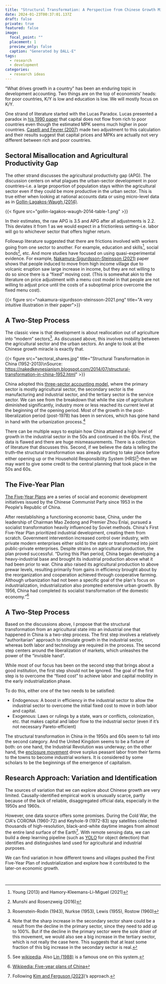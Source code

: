 ```yaml
---
title: "Structural Transformation: A Perspective from Chinese Growth Miracle"
date: 2024-01-23T00:37:01.137Z
draft: false
private: true
featured: false
image:
  focal_point: ""
  placement: 1
  preview_only: false
  caption: "Generated by DALL·E"
tags:
  - research
  - development
categories:
  - research ideas
---
```


“What drives growth in a country” has been an enduring topic in development accounting. Two things are on the top of economists’ heads: for poor countries, K/Y is low and education is low. We will mostly focus on K/Y. 

One strand of literature started with the Lucas Paradox. Lucas presented a paradox in [his 1990 paper](https://www.jstor.org/stable/2006549) that capital does not flow from rich to poor countries even though the estimated MPK seems much higher in poor countries. [Caselli and Feyrer (2007)](https://personal.lse.ac.uk/casellif/papers/mpk.pdf) made two adjustment to this calculation and their results suggest that capital prices and MPKs are actually not very different between rich and poor countries. 

## Sectoral Misallocation and Agricultural Productivity Gap

The other strand discusses the agricultural productivity gap (APG). The discussion centers on what plagues the urban-sector development in poor countries–i.e. a large proportion of population stays within the agricultural sector even if they could be more productive in the urban sector. This is true either when looking at national accounts data or using micro-level data as in [Gollin-Lagakos-Waugh (2014)](https://www.nber.org/papers/w19628). 


{{< figure src="gollin-lagakos-waugh-2014-table-1.png" >}}

In their estimates, the raw APG is 3.5 and APG after all adjustments is 2.2. This deviates it from 1 as we would expect in a frictionless setting–i.e. labor will go to whichever sector that offers higher return. 

Followup literature suggested that there are frictions involved with workers going from one sector to another. For example, education and skills[^1], social bonds[^2], etc. And more studies have focused on using quasi-experimental evidence. For example, [Nakamura-Sigurdsson-Steinsson (2021)](https://eml.berkeley.edu/~enakamura/papers/giftofmoving.pdf) paper shows that people induced to move from high income village due to volcanic eruption saw large increase in income, but they are not willing to do so since there is a “fixed” moving cost. (This is somewhat akin to the literature on price adjustment with a menu cost model in that people are not willing to adjust price until the costs of a suboptimal price overcome the fixed menu cost).

[^1]: Young (2013) and Hamory-Kleemans-Li-Miguel (2021)
[^2]: Munshi and Rosenzweig (2016)




{{< figure src="nakamura-sigurdsson-steinsson-2021.png" title="A very intuitive illustration in their paper">}} 

## A Two-Step Process

The classic view is that development is about reallocation out of agriculture into “modern” sectors[^3]. As discussed above, this involves mobility between the agricultural sector and the urban sectors. An angle to look at the Chinese growth miracle is exactly that. 

[^3]: Rosenstein-Rodin (1943), Nurkse (1953), Lewis (1955), Rostow (1960)


{{< figure src="sectoral_shares.jpg" title="Structural Transformation in China (1952-2013)\nSource: https://nakedkeynesianism.blogspot.com/2014/07/structural-transformation-in-china-1952.html" >}}

China adopted this [three-sector accounting model](https://en.wikipedia.org/wiki/Three-sector_model), where the primary sector is mostly agricultural sector, the secondary sector is the manufacturing and industrial sector, and the tertiary sector is the service sector. We can see from the breakdown that while the size of agriculture diminished significantly, industry more or less reached its current level at the beginning of the opening period. Most of the growth in the post-liberalization period (post-1978) has been in services, which has gone hand in hand with the urbanization process.[^4]

[^4]: Note that the sharp increase in the secondary sector share could be a result from the decline in the primary sector, since they need to add up to 100%. But if the decline in the primary sector were the sole driver of this movement, we would also see a big increase in the tertiary sector, which is not really the case here. This suggests that at least some fraction of this big increase in the secondary sector is real. 

There can be multiple ways to explain how China attained a high level of growth in the industrial sector in the 50s and continued in the 60s. First, the data is flawed and there are huge mismeasurements. There is a collection of literature that discusses this. Second, if we believe the data is telling the truth–the structural transformation was already starting to take place before either opening up or the Household Responsibility System (HRS)[^5]–then we may want to give some credit to the central planning that took place in the 50s and 60s. 

[^5]: See [wikipedia](). Also [Lin (1988)](https://www.jstor.org/stable/1566543) is a famous one on this system.  

## The Five-Year Plan

[The Five-Year Plans](https://en.wikipedia.org/wiki/Five-year_plans_of_China) are a series of social and economic development initiatives issued by the Chinese Communist Party since 1953 in the People's Republic of China.

After reestablishing a functioning economic base, China, under the leadership of Chairman Mao Zedong and Premier Zhou Enlai, pursued a socialist transformation heavily influenced by Soviet methods. China's First Five-Year Plan prioritized industrial development, creating them from scratch. Government intervention increased control over industry, with private modern enterprises either sold to the state or transformed into joint public-private enterprises. Despite strains on agricultural production, the plan proved successful. “During this Plan period, China began developing a heavy-industrial base and brought its industrial production above what it had been prior to war. China also raised its agricultural production to above prewar levels, resulting primarily from gains in efficiency brought about by the reorganization and cooperation achieved through cooperative farming. Although urbanization had not been a specific goal of the plan's focus on industrialization, industrialization also prompted extensive urban growth. By 1956, China had completed its socialist transformation of the domestic economy.”[^6]

[^6]: [Wikipedia: Five-year plans of China](https://en.wikipedia.org/wiki/Five-year_plans_of_China)

## A Two-Step Process

Based on the discussions above, I propose that the structural transformation from an agricultural state into an industrial one that happened in China is a two-step process. The first step involves a relatively “authoritarian” approach to stimulate growth in the industrial sector, whereas both labor and technology are required in the process. The second step centers around the liberalization of markets, which unleashes the power of the “invisible hand”. 

While most of our focus has been on the second step that brings about a good institution, the first step should not be ignored. The goal of the first step is to overcome the “fixed cost” to achieve labor and capital mobility in the early industrialization phase. 

To do this, either one of the two needs to be satisfied:  
- Endogenous: A boost in efficiency in the industrial sector to allow the industrial sector to overcome the initial fixed cost to move in both labor and capital. 
- Exogenous: Laws or rulings by a state, wars or conflicts, colonization, etc. that makes capital and labor flow to the industrial sector (even if it’s not necessary Pareto-efficient)

The structural transformation in China in the 1950s and 60s seem to fall into the second category. And the United Kingdom seems to be a fixture of both: on one hand, the Industrial Revolution was underway; on the other hand, the [enclosure movement](https://en.wikipedia.org/wiki/Enclosure) drove surplus peasant labor from their farms to the towns to become industrial workers. It is considered by some scholars to be the beginnings of the emergence of capitalism.

## Research Approach: Variation and Identification

The sources of variation that we can explore about Chinese growth are very limited. Causally-identified empirical work is unusually scarce, partly because of the lack of reliable, disaggregated official data, especially in the 1950s and 1960s. 

However, one data source offers some promises. During the Cold War, the CIA's CORONA (1960-72) and Keyhole-9 (1972-83) spy satellites collected thousands of high-resolution, black-and-white daytime images from almost the entire land surface of the Earth[^7]. With remote sensing data, we can build a deep learning pipeline (such as [YOLO](https://arxiv.org/abs/1506.02640) for object detection) that identifies and distinguishes land used for agricultural and industrial purposes. 

We can find variation in how different towns and villages pushed the First Five-Year Plan of industrialization and explore how it contributed to the later-on economic growth. 

[^7]: Following [Kim and Ferguson (2023)](https://oliverwkim.com/papers/oliver_kim_JMP.pdf)’s approach. 


<br>




